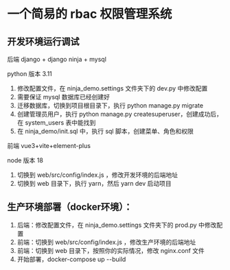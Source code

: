 # 一个简易的 rbac 权限管理系统

## 开发环境运行调试

后端 django + django ninja + mysql

python 版本 3.11
1. 修改配置文件，在 ninja_demo.settings 文件夹下的 dev.py 中修改配置
2. 需要保证 mysql 数据库已经创建好
3. 迁移数据库，切换到项目根目录下，执行 python manage.py migrate
4. 创建管理员用户，执行 python manage.py createsuperuser，创建成功后，在 system_users 表中能找到
5. 在 ninja_demo/init.sql 中，执行 sql 脚本，创建菜单、角色和权限

前端 vue3+vite+element-plus

node 版本 18

1. 切换到 web/src/config/index.js ，修改开发环境的后端地址
2. 切换到 web 目录下，执行 yarn，然后 yarn dev 启动项目

## 生产环境部署（docker环境）：

1. 后端：修改配置文件，在 ninja_demo.settings 文件夹下的 prod.py 中修改配置
2. 前端：切换到 web/src/config/index.js ，修改生产环境的后端地址
3. 前端：切换到 web 目录下，按照你的实际情况，修改 nginx.conf 文件
4. 开始部署，docker-compose up --build